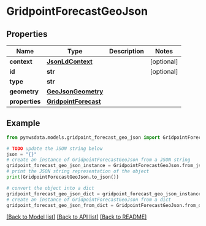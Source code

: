 # GridpointForecastGeoJson


## Properties

Name | Type | Description | Notes
------------ | ------------- | ------------- | -------------
**context** | [**JsonLdContext**](JsonLdContext.md) |  | [optional] 
**id** | **str** |  | [optional] 
**type** | **str** |  | 
**geometry** | [**GeoJsonGeometry**](GeoJsonGeometry.md) |  | 
**properties** | [**GridpointForecast**](GridpointForecast.md) |  | 

## Example

```python
from pynwsdata.models.gridpoint_forecast_geo_json import GridpointForecastGeoJson

# TODO update the JSON string below
json = "{}"
# create an instance of GridpointForecastGeoJson from a JSON string
gridpoint_forecast_geo_json_instance = GridpointForecastGeoJson.from_json(json)
# print the JSON string representation of the object
print(GridpointForecastGeoJson.to_json())

# convert the object into a dict
gridpoint_forecast_geo_json_dict = gridpoint_forecast_geo_json_instance.to_dict()
# create an instance of GridpointForecastGeoJson from a dict
gridpoint_forecast_geo_json_from_dict = GridpointForecastGeoJson.from_dict(gridpoint_forecast_geo_json_dict)
```
[[Back to Model list]](../README.md#documentation-for-models) [[Back to API list]](../README.md#documentation-for-api-endpoints) [[Back to README]](../README.md)


